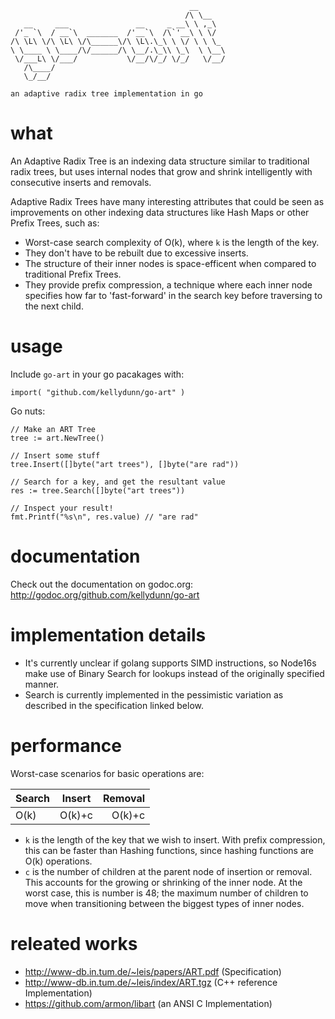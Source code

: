 ```
                                        __      
                                       /\ \__   
   __     ___               __     _ __\ \ ,_\  
 /'_ `\  / __`\  _______  /'__`\  /\`'__\ \ \/  
/\ \L\ \/\ \L\ \/\______\/\ \L\.\_\ \ \/ \ \ \_ 
\ \____ \ \____/\/______/\ \__/.\_\\ \_\  \ \__\
 \/___L\ \/___/           \/__/\/_/ \/_/   \/__/
   /\____/                                      
   \_/__/                                       

an adaptive radix tree implementation in go
```
# what

An Adaptive Radix Tree is an indexing data structure similar to traditional radix trees, but uses internal nodes that grow and shrink intelligently with consecutive inserts and removals.

Adaptive Radix Trees have many interesting attributes that could be seen as improvements on other indexing data structures like Hash Maps or other Prefix Trees, such as:

  - Worst-case search complexity of O(k), where `k` is the length of the key.
  - They don't have to be rebuilt due to excessive inserts.
  - The structure of their inner nodes is space-efficent when compared to traditional Prefix Trees.
  - They provide prefix compression, a technique where each inner node specifies how far to 'fast-forward' in the search key before traversing to the next child. 

# usage

Include `go-art` in your go pacakages with:

```
import( "github.com/kellydunn/go-art" )
```

Go nuts:

```
// Make an ART Tree
tree := art.NewTree()

// Insert some stuff
tree.Insert([]byte("art trees"), []byte("are rad"))

// Search for a key, and get the resultant value
res := tree.Search([]byte("art trees"))

// Inspect your result!
fmt.Printf("%s\n", res.value) // "are rad"
```

# documentation

Check out the documentation on godoc.org: http://godoc.org/github.com/kellydunn/go-art

# implementation details

  - It's currently unclear if golang supports SIMD instructions, so Node16s make use of Binary Search for lookups instead of the originally specified manner.
  - Search is currently implemented in the pessimistic variation as described in the specification linked below.  

# performance

Worst-case scenarios for basic operations are: 

| Search | Insert | Removal |
| ------ |:------:| -------:|
|  O(k)  | O(k)+c | O(k)+c  |

  - `k` is the length of the key that we wish to insert.  With prefix compression, this can be faster than Hashing functions, since hashing functions are O(k) operations.
  - `c` is the number of children at the parent node of insertion or removal. This accounts for the growing or shrinking of the inner node.  At the worst case, this is number is 48; the maximum number of children to move when transitioning between the biggest types of inner nodes.

# releated works

  - http://www-db.in.tum.de/~leis/papers/ART.pdf (Specification)
  - http://www-db.in.tum.de/~leis/index/ART.tgz (C++ reference Implementation)
  - https://github.com/armon/libart (an ANSI C Implementation)